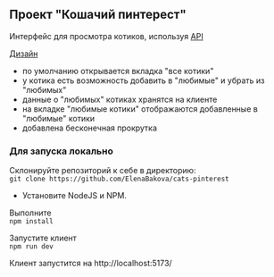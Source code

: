 ## Проект "Кошачий пинтерест"

Интерфейс для просмотра котиков, используя [API](https://thecatapi.com)

[Дизайн](https://bit.ly/3utxaL2)

- по умолчанию открывается вкладка "все котики"
- у котика есть возможность добавить в "любимые" и убрать из "любимых"
- данные о "любимых" котиках хранятся на клиенте
- на вкладке "любимые котики" отображаются добавленные в "любимые" котики
- добавлена бесконечная прокрутка

### Для запуска локально

Склонируйте репозиторий к себе в директорию: \
`git clone https://github.com/ElenaBakova/cats-pinterest`

- Установите NodeJS и NPM.

Выполните \
`npm install`

Запустите клиент\
`npm run dev`

Клиент запустится на http://localhost:5173/
